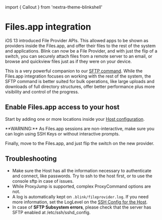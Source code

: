 import { Callout } from 'nextra-theme-blinkshell'

# Files.app integration

iOS 13 introduced File Provider APIs. This allowed apps to be shown as providers inside the Files.app, and offer their files to the rest of the system and applications. Blink can now be a File Provider, and with just the flip of a switch, you can securely attach files from a remote server to an email, or browse and quickview files just as if they were on your device.

This is a very powerful companion to our [SFTP command](advanced/unix-roundup#remote-transfer-tools). While the Files.app integration focuses on working with the rest of the system, the SFTP command is better suited for bulk operations, like large uploads and downloads of full directory structures, offer better performance plus more visibility and control of the progress.

## Enable Files.app access to your host

Start by adding one or more locations inside your [Host configuration](basics/hosts#filesapp).

<Callout type="warning" emoji="⚠️">
**WARNING:** As Files.app sessions are non-interactive, make sure you can login using SSH Keys or without interactive prompts. 
</Callout>

Finally, move to the Files.app, and just flip the switch on the new provider.

## Troubleshooting
- Make sure the Host has all the information necessary to authenticate and connect, like passwords. Try to ssh to the host first, or to use the console sftp in case of issues. 
- While ProxyJump is supported, complex ProxyCommand options are not.
- A log is automatically kept on `.blink/fileprovider.log`. If you need more information, set the LogLevel on the [SSH Config for the Host](basics/hosts#ssh-config).
- In case of **SFTP Subsystem errors**, please check that the server has SFTP enabled at /etc/ssh/sshd_config.
